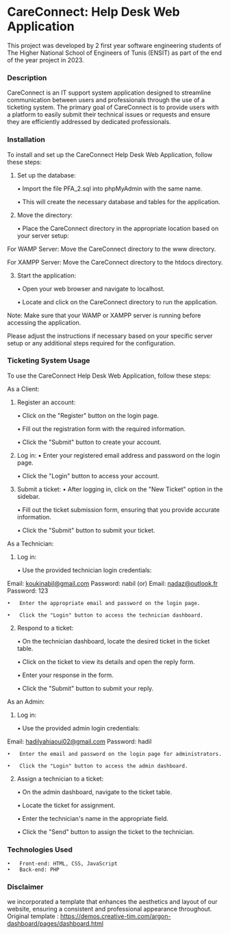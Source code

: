 # CareConnect: Help Desk Web Application

This project was developed by 2 first year software engineering students of The Higher National School of Engineers of Tunis (ENSIT) as part of the end of the year project in 2023.

### Description

CareConnect is an IT support system application designed to streamline communication between users and professionals through the use of a ticketing system. 
The primary goal of CareConnect is to provide users with a platform to easily submit their technical issues or requests and ensure they are efficiently addressed by dedicated professionals.

### Installation

To install and set up the CareConnect Help Desk Web Application, follow these steps:


1.	Set up the database:
	
	•	Import the file PFA_2.sql into phpMyAdmin with the same name.
	
	•	This will create the necessary database and tables for the application.
	
2.	Move the directory:

	•	Place the CareConnect directory in the appropriate location based on your server setup:
	
For WAMP Server: Move the CareConnect directory to the www directory.

For XAMPP Server: Move the CareConnect directory to the htdocs directory.

3.	Start the application:

	•	Open your web browser and navigate to localhost.
	
	•	Locate and click on the CareConnect directory to run the application.
	
Note: Make sure that your WAMP or XAMPP server is running before accessing the application.

Please adjust the instructions if necessary based on your specific server setup or any additional steps required for the configuration.


### Ticketing System Usage

To use the CareConnect Help Desk Web Application, follow these steps:


As a Client:

1.	Register an account:
	
	•	Click on the "Register" button on the login page.
	
	•	Fill out the registration form with the required information.
	
	•	Click the "Submit" button to create your account.
	
2.	Log in:
	•	Enter your registered email address and password on the login page.
	
	•	Click the "Login" button to access your account.
	
3.	Submit a ticket:
	•	After logging in, click on the "New Ticket" option in the sidebar.
	
	•	Fill out the ticket submission form, ensuring that you provide accurate information.
	
	•	Click the "Submit" button to submit your ticket.
	
As a Technician:

1.	Log in:
	
	•	Use the provided technician login credentials:
	
Email: koukinabil@gmail.com
Password: nabil
(or)
Email: nadaz@outlook.fr
Password: 123

	•	Enter the appropriate email and password on the login page.
	
	•	Click the "Login" button to access the technician dashboard.
	
2.	Respond to a ticket:
	
	•	On the technician dashboard, locate the desired ticket in the ticket table.
	
	•	Click on the ticket to view its details and open the reply form.
	
	•	Enter your response in the form.
	
	•	Click the "Submit" button to submit your reply.
	
As an Admin:
1.	Log in:
	
	•	Use the provided admin login credentials:
	
Email: hadilyahiaoui02@gmail.com
Password: hadil

	•	Enter the email and password on the login page for administrators.
	
	•	Click the "Login" button to access the admin dashboard.
	
2.	Assign a technician to a ticket:
	
	•	On the admin dashboard, navigate to the ticket table.
	
	•	Locate the ticket for assignment.
	
	•	Enter the technician's name in the appropriate field.
	
	•	Click the "Send" button to assign the ticket to the technician.

### Technologies Used

	•	Front-end: HTML, CSS, JavaScript
	•	Back-end: PHP
  
### Disclaimer 
  
  we incorporated a template that enhances the aesthetics and layout of our website, ensuring a consistent and professional appearance throughout.
Original template : https://demos.creative-tim.com/argon-dashboard/pages/dashboard.html
